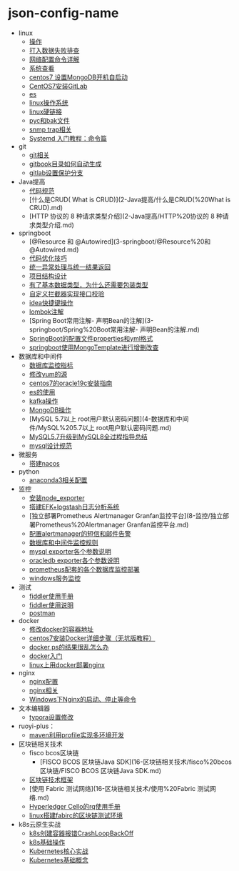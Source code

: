 # json-config-name

- linux
  * [操作](0-linux/操作.md)
  * [打入数据失败排查](0-linux/打入数据失败排查.md)
  * [网络配置命令详解](0-linux/网络配置命令详解.md)
  * [系统查看](0-linux/系统查看.md)
  * [centos7 设置MongoDB开机自启动](0-linux/centos7%20设置MongoDB开机自启动.md)
  * [CentOS7安装GitLab](0-linux/CentOS7安装GitLab.md)
  * [es](0-linux/es.md)
  * [linux操作系统](0-linux/linux操作系统.md)
  * [linux硬链接](0-linux/linux硬链接.md)
  * [pyc和bak文件](0-linux/pyc和bak文件.md)
  * [snmp trap相关](0-linux/snmp%20trap相关.md)
  * [Systemd 入门教程：命令篇](0-linux/Systemd%20入门教程：命令篇.md)
- git
  * [git相关](1-git/git相关.md)
  * [gitbook目录如何自动生成](1-git/gitbook目录如何自动生成.md)
  * [gitlab设置保护分支](1-git/gitlab设置保护分支.md)
- Java提高
  * [代码规范](2-Java提高/代码规范.md)
  * [什么是CRUD( What is CRUD)](2-Java提高/什么是CRUD(%20What is CRUD).md)
  * [HTTP 协议的 8 种请求类型介绍](2-Java提高/HTTP%20协议的 8 种请求类型介绍.md)
- springboot
  * [@Resource 和 @Autowired](3-springboot/@Resource%20和 @Autowired.md)
  * [代码优化技巧](3-springboot/代码优化技巧.md)
  * [统一异常处理与统一结果返回](3-springboot/统一异常处理与统一结果返回.md)
  * [项目结构设计](3-springboot/项目结构设计.md)
  * [有了基本数据类型，为什么还需要包装类型](3-springboot/有了基本数据类型，为什么还需要包装类型.md)
  * [自定义拦截器实现接口校验](3-springboot/自定义拦截器实现接口校验.md)
  * [idea快捷键操作](3-springboot/idea快捷键操作.md)
  * [lombok注解](3-springboot/lombok注解.md)
  * [Spring Boot常用注解- 声明Bean的注解](3-springboot/Spring%20Boot常用注解- 声明Bean的注解.md)
  * [SpringBoot的配置文件properties和yml格式](3-springboot/SpringBoot的配置文件properties和yml格式.md)
  * [springboot使用MongoTemplate进行增删改查](3-springboot/springboot使用MongoTemplate进行增删改查.md)
- 数据库和中间件
  * [数据库监控指标](4-数据库和中间件/数据库监控指标.md)
  * [修改yum的源](4-数据库和中间件/修改yum的源.md)
  * [centos7的oracle19c安装指南](4-数据库和中间件/centos7的oracle19c安装指南.md)
  * [es的使用](4-数据库和中间件/es的使用.md)
  * [kafka操作](4-数据库和中间件/kafka操作.md)
  * [MongoDB操作](4-数据库和中间件/MongoDB操作.md)
  * [MySQL 5.7以上 root用户默认密码问题](4-数据库和中间件/MySQL%205.7以上 root用户默认密码问题.md)
  * [MySQL5.7升级到MySQL8全过程指导总结](4-数据库和中间件/MySQL5.7升级到MySQL8全过程指导总结.md)
  * [mysql设计规范](4-数据库和中间件/mysql设计规范.md)
- 微服务
  * [搭建nacos](6-微服务/搭建nacos.md)
- python
  * [anaconda3相关配置](7-python/anaconda3相关配置.md)
- 监控
  * [安装node_exporter](8-监控/安装node_exporter.md)
  * [搭建EFK+logstash日志分析系统](8-监控/搭建EFK+logstash日志分析系统.md)
  * [独立部署Prometheus Alertmanager Granfan监控平台](8-监控/独立部署Prometheus%20Alertmanager Granfan监控平台.md)
  * [配置alertmanager的短信和邮件告警](8-监控/配置alertmanager的短信和邮件告警.md)
  * [数据库和中间件监控规则](8-监控/数据库和中间件监控规则.md)
  * [mysql exporter各个参数说明](8-监控/mysql%20exporter各个参数说明.md)
  * [oracledb exporter各个参数说明](8-监控/oracledb%20exporter各个参数说明.md)
  * [prometheus配套的各个数据库监控部署](8-监控/prometheus配套的各个数据库监控部署.md)
  * [windows服务监控](8-监控/windows服务监控.md)
- 测试
  * [fiddler使用手册](9-测试/fiddler使用手册.md)
  * [fiddler使用说明](9-测试/fiddler使用说明.md)
  * [postman](9-测试/postman.md)
- docker
  * [修改docker的容器地址](11-docker/修改docker的容器地址.md)
  * [centos7安装Docker详细步骤（无坑版教程）](11-docker/centos7安装Docker详细步骤（无坑版教程）.md)
  * [docker ps的结果很乱怎么办](11-docker/docker%20ps的结果很乱怎么办.md)
  * [docker入门](11-docker/docker入门.md)
  * [linux上用docker部署nginx](11-docker/linux上用docker部署nginx.md)
- nginx
  * [nginx配置](12-nginx/nginx配置.md)
  * [nginx相关](12-nginx/nginx相关.md)
  * [Windows下Nginx的启动、停止等命令](12-nginx/Windows下Nginx的启动、停止等命令.md)
- 文本编辑器
  * [typora设置修改](13-文本编辑器/typora设置修改.md)
- ruoyi-plus：
  * [maven利用profile实现多环境开发](15-ruoyi-plus：/maven利用profile实现多环境开发.md)
- 区块链相关技术
  - fisco bcos区块链
    * [FISCO BCOS 区块链Java SDK](16-区块链相关技术/fisco%20bcos区块链/FISCO BCOS 区块链Java SDK.md)
  * [区块链技术框架](16-区块链相关技术/区块链技术框架.md)
  * [使用 Fabric 测试网络](16-区块链相关技术/使用%20Fabric 测试网络.md)
  * [Hyperledger Cello的rq使用手册](16-区块链相关技术/Hyperledger%20Cello的rq使用手册.md)
  * [linux搭建fabirc的区块链测试环境](16-区块链相关技术/linux搭建fabirc的区块链测试环境.md)
- k8s云原生实战
  * [k8s创建容器报错CrashLoopBackOff](17-k8s云原生实战/k8s创建容器报错CrashLoopBackOff.md)
  * [k8s基础操作](17-k8s云原生实战/k8s基础操作.md)
  * [Kubernetes核心实战](17-k8s云原生实战/Kubernetes核心实战.md)
  * [Kubernetes基础概念](17-k8s云原生实战/Kubernetes基础概念.md)
